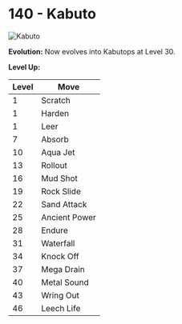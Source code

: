 # 140 - Kabuto
![][140]

**Evolution:**
Now evolves into Kabutops at Level 30.

**Level Up:**

Level | Move
---   | ---
  1   | Scratch
  1   | Harden
  1   | Leer
  7   | Absorb
 10   | Aqua Jet
 13   | Rollout
 16   | Mud Shot
 19   | Rock Slide
 22   | Sand Attack
 25   | Ancient Power
 28   | Endure
 31   | Waterfall
 34   | Knock Off
 37   | Mega Drain
 40   | Metal Sound
 43   | Wring Out
 46   | Leech Life



[140]: https://raw.githubusercontent.com/PokeAPI/sprites/master/sprites/pokemon/140.png "Kabuto"
